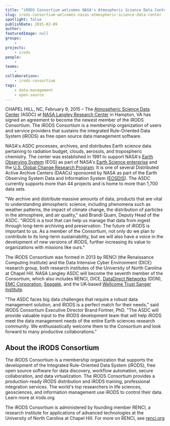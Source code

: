 ```yaml
---
title: "iRODS Consortium welcomes NASA's Atmospheric Science Data Center"
slug: irods-consortium-welcomes-nasas-atmospheric-science-data-center
spotlight: false
publishDate: 2015-02-09
author: 
featuredImage: null
groups:
    - 
projects:
    - irods
people:
    - 
teams: 
    - 
collaborations:
    - irods-consortium
tags:
    - data-management
    - open-source
---
```


CHAPEL HILL, NC, February 9, 2015 – The [Atmospheric Science Data Center](https://eosweb.larc.nasa.gov/) (ASDC) at [NASA Langley Research Center](http://www.nasa.gov/centers/langley/home/index.html#.VLlgbS7F950) in Hampton, VA has signed an agreement to become the newest member of the iRODS Consortium. The iRODS Consortium is a membership organization of users and service providers that sustains the integrated Rule-Oriented Data System (iRODS) as free open source data management software.

NASA's ASDC processes, archives, and distributes Earth science data pertaining to radiation budget, clouds, aerosols, and tropospheric chemistry. The center was established in 1991 to support NASA's [Earth Observing System](http://eospso.gsfc.nasa.gov/) (EOS) as part of NASA's [Earth Science enterprise](http://science.nasa.gov/) and the [U.S. Global Change Research Program](http://www.globalchange.gov/). It is one of several Distributed Active Archive Centers (DAACs) sponsored by NASA as part of the Earth Observing System Data and Information System ([EOSDIS](https://earthdata.nasa.gov/about-eosdis/)). The ASDC currently supports more than 44 projects and is home to more than 1,700 data sets.

"We archive and distribute massive amounts of data, products that are vital to understanding atmospheric science, including phenomena such as weather patterns, the impact of climate change, the distribution of particles in the atmosphere, and air quality," said Brandi Quam, Deputy Head of the ASDC. "iRODS is a tool that can help us manage that data from ingest through long-term archiving and preservation. The future of iRODS is important to us. As a member of the Consortium, not only do we plan to contribute to its long-term sustainability, but we will also have a voice in the development of new versions of iRODS, further increasing its value to organizations with missions like ours."

The iRODS Consortium was formed in 2013 by RENCI (the Renaissance Computing Institute) and the Data Intensive Cyber Environment (DICE) research group, both research institutes of the University of North Carolina at Chapel Hill. NASA Langley ASDC will become the seventh member of the Consortium, which also includes RENCI, DICE, [DataDirect Networks](http://www.ddn.com/) (DDN), [EMC Corporation](http://www.emc.com/), [Seagate](http://www.seagate.com/), and the UK-based [Wellcome Trust Sanger Institute](https://www.sanger.ac.uk/).

"The ASDC faces big data challenges that require a robust data management solution, and iRODS is a perfect match for their needs," said iRODS Consortium Executive Director Brand Fortner, PhD. "The ASDC will provide valuable input to the iRODS development team that will help iRODS meet the data management needs of the entire Earth sciences research community. We enthusiastically welcome them to the Consortium and look forward to many productive collaborations."

## About the iRODS Consortium

The iRODS Consortium is a membership organization that supports the development of the Integrated Rule-Oriented Data System (iRODS), free open source software for data discovery, workflow automation, secure collaboration, and data virtualization. The iRODS Consortium provides a production-ready iRODS distribution and iRODS training, professional integration services. The world's top researchers in life sciences, geosciences, and information management use iRODS to control their data. Learn more at irods.org.

The iRODS Consortium is administered by founding member RENCI, a research institute for applications of advanced technologies at the University of North Carolina at Chapel Hill. For more on RENCI, see [renci.org](https://www.renci.org)
